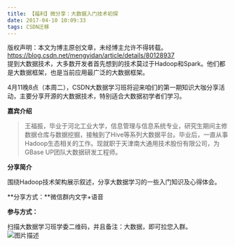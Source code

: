 ```yaml
---
title: 【福利】微分享：大数据入门技术初探
date: 2017-04-10 10:09:33
tags: CSDN迁移
---
```

 版权声明：本文为博主原创文章，未经博主允许不得转载。 https://blog.csdn.net/mengyidan/article/details/80128937   
  提到大数据技术，大多数开发者首先想到的技术莫过于Hadoop和Spark。他们都是大数据框架，也是当前应用最广泛的大数据框架。

4月11晚8点（本周二），CSDN大数据学习班将迎来咱们的第一期知识大咖分享活动，主要分享开源的大数据技术，特别适合大数据初学者们学习。

**嘉宾介绍**


> 王福振，毕业于河北工业大学，信息管理与信息系统专业，研究生期间主修数据仓库与数据挖掘，接触到了Hive等系列大数据平台。毕业后，一直从事Hadoop生态相关的工作。现就职于天津南大通用技术股份有限公司，为GBase UP团队大数据研发工程师。
> 
>  
**分享简介**

围绕Hadoop技术架构展示叙述，分享大数据学习的一些入门知识及心得体会。

**分享方式：**微信群内文字+语音

**参与方式：**

扫描大数据学习班学委二维码，并且备注：大数据，即可拉您入群。   
![图片描述](https://img-blog.csdn.net/20170410101047568?)

   
  